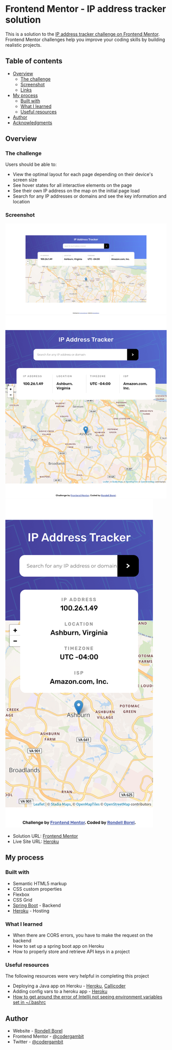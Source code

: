 # Frontend Mentor - IP address tracker solution

This is a solution to the [IP address tracker challenge on Frontend Mentor](https://www.frontendmentor.io/challenges/ip-address-tracker-I8-0yYAH0). Frontend Mentor challenges help you improve your coding skills by building realistic projects. 

## Table of contents

- [Overview](#overview)
  - [The challenge](#the-challenge)
  - [Screenshot](#screenshot)
  - [Links](#links)
- [My process](#my-process)
  - [Built with](#built-with)
  - [What I learned](#what-i-learned)
  - [Useful resources](#useful-resources)
- [Author](#author)
- [Acknowledgments](#acknowledgments)

## Overview

### The challenge

Users should be able to:

- View the optimal layout for each page depending on their device's screen size
- See hover states for all interactive elements on the page
- See their own IP address on the map on the initial page load
- Search for any IP addresses or domains and see the key information and location

### Screenshot
![Desktop View](./src/main/resources/static/screenshots/desktop.png)
![Tablet View](./src/main/resources/static/screenshots/tablet.png)
![Phone View](./src/main/resources/static/screenshots/phone.png)



- Solution URL: [Frontend Mentor](https://www.frontendmentor.io/solutions/ip-address-tracker-vanilla-html-css-javascript-and-java-backend-TtB_eX3so)
- Live Site URL: [Heroku](https://codergambit-ip-address-tracker.herokuapp.com/)

## My process

### Built with

- Semantic HTML5 markup
- CSS custom properties
- Flexbox
- CSS Grid
- [Spring Boot](https://spring.io/) - Backend
- [Heroku](https://www.heroku.com/) - Hosting

### What I learned
- When there are CORS errors, you have to make the request on the backend
- How to set up a spring boot app on Heroku
- How to properly store and retrieve API keys in a project

### Useful resources

The following resources were very helpful in completing this project
- Deploying a Java app on Heroku - [Heroku](https://devcenter.heroku.com/articles/getting-started-with-gradle-on-heroku), [Callicoder](https://www.callicoder.com/deploy-host-spring-boot-apps-on-heroku/)
- Adding config vars to a heroku app - [Heroku](https://devcenter.heroku.com/articles/config-vars)
- [How to get around the error of Intellij not seeing environment variables set in ~/.bashrc](https://stackoverflow.com/a/58919324)

## Author

- Website - [Rondell Borel](https://www.rondellborel.com)
- Frontend Mentor - [@codergambit](https://www.frontendmentor.io/profile/codergambit)
- Twitter - [@codergambit](https://www.twitter.com/codergambit)
